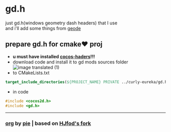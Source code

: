 # gd.h
just gd.h(windows geometry dash headers) that I use
</br>and i'll add some things from [geode](https://github.com/geode-sdk/geode/tree/main/bindings)

## prepare gd.h for cmake❤️ proj
- **u must have installed [cocos-haders](https://github.com/HJfod/cocos-headers)!!!**
- download code and install it to gd mods sources folder
![image translated (1)](https://user-images.githubusercontent.com/90561697/225808803-f85860f8-5814-4d6a-b251-082e165e1473.jpg)
- to CMakeLists.txt
```cmake
target_include_directories(${PROJECT_NAME} PRIVATE ../curly-eureka/gd.h ../curly-eureka/gd.h/include)
```
- in code
```cpp
#include <cocos2d.h>
#include <gd.h>
```
---
### [org](https://github.com/poweredbypie/gd.h) by [pie](https://github.com/poweredbypie) | based on [HJfod's fork](https://github.com/HJfod/gd.h)
